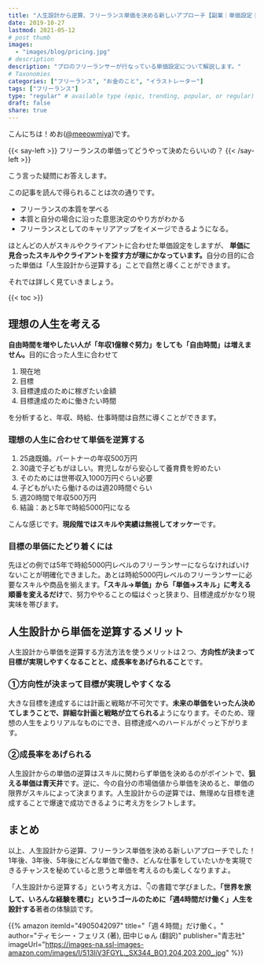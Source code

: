 ```yaml
---
title: "人生設計から逆算、フリーランス単価を決める新しいアプローチ【副業｜単価設定｜相場】"
date: 2019-10-27
lastmod: 2021-05-12
# post thumb
images:
  - "images/blog/pricing.jpg"
# description
description: "プロのフリーランサーが行なっている単価設定について解説します。"
# Taxonomies
categories: ["フリーランス", "お金のこと", "イラストレーター"]
tags: ["フリーランス"]
type: "regular" # available type (epic, trending, popular, or regular)
draft: false
share: true
---
```



こんにちは！めお(<u><a href="https://twitter.com/meeowmiya" target="_blank">@meeowmiya</a></u>)です。

{{< say-left >}}
フリーランスの単価ってどうやって決めたらいいの？
{{< /say-left >}}

こう言った疑問にお答えします。

この記事を読んで得られることは次の通りです。
* フリーランスの本質を学べる
* 本質と自分の場合に沿った意思決定のやり方がわかる
* フリーランスとしてのキャリアアップをイメージできるようになる。

ほとんどの人がスキルやクライアントに合わせた単価設定をしますが、<span class="keiko-red"> **単価に見合ったスキルやクライアントを探す方が理にかなっています。**</span>自分の目的に合った単価は「人生設計から逆算する」ことで自然と導くことができます。

それでは詳しく見ていきましょう。	

{{< toc >}}

## 理想の人生を考える
<span class="keiko-red">**自由時間を増やしたい人が「年収1億稼ぐ努力」をしても「自由時間」は増えません。**</span>目的に合った人生に合わせて

1. 現在地
2. 目標
3. 目標達成のために稼ぎたい金額
4. 目標達成のために働きたい時間

を分析すると、年収、時給、仕事時間は自然に導くことができます。

### 理想の人生に合わせて単価を逆算する
1. 25歳既婚。パートナーの年収500万円
2. 30歳で子どもがほしい。育児しながら安心して養育費を貯めたい
3. そのためには世帯収入1000万円ぐらい必要
4. 子どもがいたら働けるのは週20時間ぐらい
5. 週20時間で年収500万円
6. 結論：あと5年で時給5000円になる

こんな感じです。<span class="keiko-red">**現段階ではスキルや実績は無視してオッケー**</span>です。

### 目標の単価にたどり着くには
先ほどの例では5年で時給5000円レベルのフリーランサーにならなければいけないことが明確化できました。あとは時給5000円レベルのフリーランサーに必要なスキルや商品を揃えます。<span class="keiko-red">**「スキル→単価」から「単価→スキル」に考える順番を変えるだけ**</span>で、努力ややることの幅はぐっと狭まり、目標達成がかなり現実味を帯びます。

## 人生設計から単価を逆算するメリット
人生設計から単価を逆算する方法方法を使うメリットは２つ、<span class="keiko-red">**方向性が決まって目標が実現しやすくなることと、成長率をあげられること**</span>です。

### ①方向性が決まって目標が実現しやすくなる
大きな目標を達成するには計画と戦略が不可欠です。<span class="keiko-red">**未来の単価をいったん決めてしまうことで、詳細な計画と戦略が立てられる**</span>ようになります。そのため、理想の人生をよりリアルなものにでき、目標達成へのハードルがぐっと下がります。

### ②成長率をあげられる
人生設計からの単価の逆算はスキルに関わらず単価を決めるのがポイントで、<span class="keiko-red">**狙える単価は青天井**</span>です。逆に、今の自分の市場価値から単価を決めると、単価の限界がスキルによって決まります。人生設計からの逆算では、無理めな目標を達成することで爆速で成功できるように考え方をシフトします。

## まとめ
以上、人生設計から逆算、フリーランス単価を決める新しいアプローチでした！1年後、3年後、5年後にどんな単価で働き、どんな仕事をしていたいかを実現できるチャンスを秘めていると思うと単価を考えるのも楽しくなりますよ。

「人生設計から逆算する」という考え方は、👇の書籍で学びました。<span class="keiko-red">**「世界を旅して、いろんな経験を積む」というゴールのために「週4時間だけ働く」人生を設計する**</span>著者の体験談です。

{{% amazon 
  itemId="4905042097"
  title="「週４時間」だけ働く。"
  author="ティモシー・フェリス  (著), 田中じゅん (翻訳)"
  publisher="青志社"
  imageUrl="https://images-na.ssl-images-amazon.com/images/I/513liV3FGYL._SX344_BO1,204,203,200_.jpg"
%}}